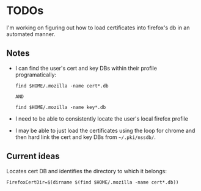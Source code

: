 # TODOs
I'm working on figuring out how to load certificates into firefox's db in an automated manner.

## Notes
- I can find the user's cert and key DBs within their profile programatically:
    ```
    find $HOME/.mozilla -name cert*.db

    AND

    find $HOME/.mozilla -name key*.db
    ```

- I need to be able to consistently locate the user's local firefox profile
- I may be able to just load the certificates using the loop for chrome and
  then hard link the cert and key DBs from `~/.pki/nssdb/`.

## Current ideas
Locates cert DB and identifies the directory to which it belongs:
```
FirefoxCertDir=$(dirname $(find $HOME/.mozilla -name cert*.db))
```
